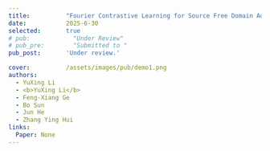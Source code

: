 ```yaml
---
title:          "Fourier Contrastive Learning for Source Free Domain Adaptation"
date:           2025-6-30
selected:       true
# pub:            "Under Review"
# pub_pre:        "Submitted to "
pub_post:       'Under review.'

cover:          /assets/images/pub/demo1.png
authors: 
  - YuXing Li
  - <b>YuXing Li</b>
  - Feng-Xiang Ge
  - Bo Sun
  - Jun He
  - Zhang Ying Hui
links:
  Paper: None
---
```

